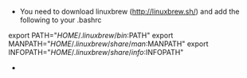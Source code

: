 - You need to download linuxbrew (http://linuxbrew.sh/) and add the following to your .bashrc

export PATH="$HOME/.linuxbrew/bin:$PATH"
export MANPATH="$HOME/.linuxbrew/share/man:$MANPATH"
export INFOPATH="$HOME/.linuxbrew/share/info:$INFOPATH"


- 
